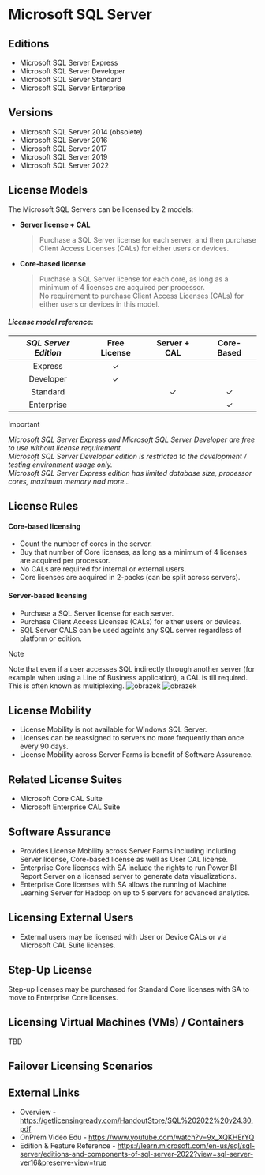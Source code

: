 # Microsoft SQL Server
## Editions
- Microsoft SQL Server Express
- Microsoft SQL Server Developer
- Microsoft SQL Server Standard
- Microsoft SQL Server Enterprise

## Versions
- Microsoft SQL Server 2014 (obsolete)
- Microsoft SQL Server 2016
- Microsoft SQL Server 2017
- Microsoft SQL Server 2019
- Microsoft SQL Server 2022 

## License Models
The Microsoft SQL Servers can be licensed by 2 models:
- **Server license + CAL**
  > Purchase a SQL Server license for each server, and then purchase Client Access Licenses (CALs) for either users or devices.
- **Core-based license**
  > Purchase a SQL Server license for each core, as long as a minimum of 4 licenses are acquired per processor. <br>No requirement to purchase Client Access Licenses (CALs) for either users or devices in this model.
 
#### *License model reference*:
| **_SQL Server Edition_** | **Free License** | **Server + CAL** | **Core-Based** |
|:------------------------:|:----------------:|:----------------:|:--------------:|
| Express                  |         ✓        |                  |                |
| Developer                |         ✓        |                  |                |
| Standard                 |                  |         ✓        |        ✓       |
| Enterprise               |                  |                  |        ✓       |
  
> [!IMPORTANT]  
> *Microsoft SQL Server Express and Microsoft SQL Server Developer are free to use without license requirement.
> <br>Microsoft SQL Server Developer edition is restricted to the development / testing environment usage only.
> <br>Microsoft SQL Server Express edition has limited database size, processor cores, maximum memory nad more...*

## License Rules
#### Core-based licensing
- Count the number of cores in the server.
- Buy that number of Core licenses, as long as a minimum of 4 licenses are acquired per processor.
- No CALs are required for internal or external users.
- Core licenses are acquired in 2-packs (can be split across servers).
#### Server-based licensing
- Purchase a SQL Server license for each server.
- Purchase Client Access Licenses (CALs) for either users or devices.
- SQL Server CALS can be used againts any SQL server regardless of platform or edition.

> [!NOTE] 
> Note that even if a user accesses SQL indirectly through another server (for example when using a Line of Business application), a CAL is till required. This is often known as multiplexing.
![obrazek](https://github.com/JiriSlof/KnowledgeBase/assets/168433423/3a3c8b4b-9908-49ef-b5ab-2374bb61b277)
![obrazek](https://github.com/JiriSlof/KnowledgeBase/assets/168433423/fe7149de-0513-462f-868d-15b89aea4048)


## License Mobility
- License Mobility is not available for Windows SQL Server.
- Licenses can be reassigned to servers no more frequently than once every 90 days.
- License Mobility across Server Farms is benefit of Software Assurence.

## Related License Suites
- Microsoft Core CAL Suite
- Microsoft Enterprise CAL Suite

## Software Assurance
- Provides License Mobility across Server Farms including including Server license, Core-based license as well as User CAL license.
- Enterprise Core licenses with SA include the rights to run Power BI Report Server on a licensed server to generate data visualizations.
- Enterprise Core licenses with SA allows the running of Machine Learning Server for Hadoop on up to 5 servers for advanced analytics.
  
## Licensing External Users
- External users may be licensed with User or Device CALs or via Microsoft CAL Suite licenses.

## Step-Up License
Step-up licenses may be purchased for Standard Core licenses with SA to move to Enterprise Core licenses.

## Licensing Virtual Machines (VMs) / Containers
TBD

## Failover Licensing Scenarios


## External Links
- Overview - https://getlicensingready.com/HandoutStore/SQL%202022%20v24.30.pdf
- OnPrem Video Edu - https://www.youtube.com/watch?v=9x_XQKHErYQ
- Edition & Feature Reference - https://learn.microsoft.com/en-us/sql/sql-server/editions-and-components-of-sql-server-2022?view=sql-server-ver16&preserve-view=true
